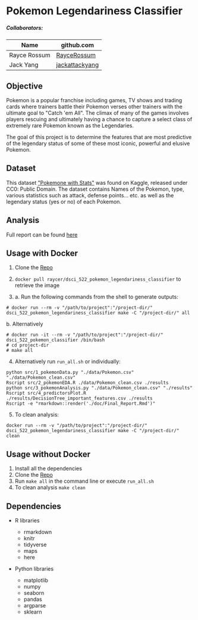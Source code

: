# Pokemon Legendariness Classifier

##### Collaborators:

|Name|github.com|
|----|----------|
|Rayce Rossum|[RayceRossum](https://github.com/RayceRossum) |
|Jack Yang| [jackattackyang](https://github.com/jackattackyang) |

## Objective
Pokemon is a popular franchise including games, TV shows and trading cards where trainers battle their Pokemon verses other trainers with the ultimate goal to "Catch 'em All". The climax of many of the games involves players rescuing and ultimately having a chance to capture a select class of extremely rare Pokemon known as the Legendaries.

The goal of this project is to determine the features that are most predictive of the legendary status of some of these most iconic, powerful and elusive Pokemon.

## Dataset

This dataset ["Pokemone with Stats"](https://www.kaggle.com/abcsds/pokemon/home) was found on Kaggle, released under CC0: Public Domain. The dataset contains Names of the Pokemon, type, various statistics such as attack, defense points... etc. as well as the legendary status (yes or no) of each Pokemon.

## Analysis
Full report can be found [here](docs/Final_Report.md)

## Usage with Docker

1. Clone the [Repo](https://github.com/UBC-MDS/DSCI_522_Pokemon_Legendariness_Classifier)

2. ```docker pull raycer/dsci_522_pokemon_legendariness_classifier``` to retrieve the image

3.  a. Run the following commands from the shell to generate outputs:
  ```
  # docker run --rm -v "/path/to/project":"/project-dir/" dsci_522_pokemon_legendariness_classifier make -C "/project-dir/" all
  ```
  b. Alternatively

  ```# docker run -it --rm -v "/path/to/project":"/project-dir/" dsci_522_pokemon_classifier /bin/bash```<br/>
  ```# cd project-dir```<br/>
  ```# make all```

4. Alternatively run `run_all.sh` or individually:

  ```
  python src/1_pokemonData.py "./data/Pokemon.csv" "./data/Pokemon_clean.csv"
  Rscript src/2_pokemonEDA.R ./data/Pokemon_clean.csv ./results
  python src/3_pokemonAnalysis.py "./data/Pokemon_clean.csv" "./results"
  Rscript src/4_predictorsPlot.R ./results/DecisionTree_important_features.csv ./results
  Rscript -e "rmarkdown::render('./doc/Final_Report.Rmd')"
  ```

5. To clean analysis:
```
docker run --rm -v "/path/to/project":"/project-dir/" dsci_522_pokemon_legendariness_classifier make -C "/project-dir/" clean
```

## Usage without Docker

1. Install all the dependencies
2. Clone the [Repo](https://github.com/UBC-MDS/DSCI_522_Pokemon_Legendariness_Classifier)
3. Run `make all` in the command line or execute `run_all.sh`
4. To clean analysis `make clean`

## Dependencies

- R libraries
  - rmarkdown
  - knitr
  - tidyverse
  - maps
  - here

- Python libraries
  - matplotlib
  - numpy
  - seaborn
  - pandas
  - argparse
  - sklearn
